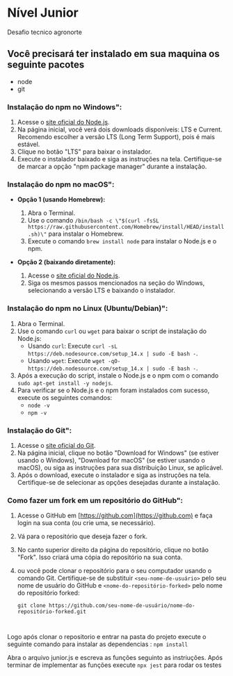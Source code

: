 # Nível Junior
Desafio tecnico agronorte

## Você precisará ter instalado em sua maquina os seguinte pacotes
 - node
 - git


### Instalação do npm no Windows":

1. Acesse o [site oficial do Node.js](https://nodejs.org/).
2. Na página inicial, você verá dois downloads disponíveis: LTS e Current. Recomendo escolher a versão LTS (Long Term Support), pois é mais estável.
3. Clique no botão "LTS" para baixar o instalador.
4. Execute o instalador baixado e siga as instruções na tela. Certifique-se de marcar a opção "npm package manager" durante a instalação.

### Instalação do npm no macOS":

- **Opção 1 (usando Homebrew):**
  1. Abra o Terminal.
  2. Use o comando `/bin/bash -c \"$(curl -fsSL https://raw.githubusercontent.com/Homebrew/install/HEAD/install.sh)\"` para instalar o Homebrew.
  3. Execute o comando `brew install node` para instalar o Node.js e o npm.

- **Opção 2 (baixando diretamente):**
  1. Acesse o [site oficial do Node.js](https://nodejs.org/).
  2. Siga os mesmos passos mencionados na seção do Windows, selecionando a versão LTS e baixando o instalador.

### Instalação do npm no Linux (Ubuntu/Debian)":

1. Abra o Terminal.
2. Use o comando `curl` ou `wget` para baixar o script de instalação do Node.js:
   - Usando `curl`: Execute `curl -sL https://deb.nodesource.com/setup_14.x | sudo -E bash -`.
   - Usando `wget`: Execute `wget -qO- https://deb.nodesource.com/setup_14.x | sudo -E bash -`.
3. Após a execução do script, instale o Node.js e o npm com o comando `sudo apt-get install -y nodejs`.
4. Para verificar se o Node.js e o npm foram instalados com sucesso, execute os seguintes comandos:
   - `node -v`
   - `npm -v`


### Instalação do Git":

1. Acesse o [site oficial do Git](https://git-scm.com/).
2. Na página inicial, clique no botão "Download for Windows" (se estiver usando o Windows), "Download for macOS" (se estiver usando o macOS), ou siga as instruções para sua distribuição Linux, se aplicável.
3. Após o download, execute o instalador e siga as instruções na tela. Certifique-se de selecionar as opções desejadas durante a instalação.

### Como fazer um fork em um repositório do GitHub":

1. Acesse o GitHub em [https://github.com](https://github.com) e faça login na sua conta (ou crie uma, se necessário).
2. Vá para o repositório que deseja fazer o fork.
3. No canto superior direito da página do repositório, clique no botão "Fork". Isso criará uma cópia do repositório na sua conta.
4. ou você pode clonar o repositório para o seu computador usando o comando Git. Certifique-se de substituir `<seu-nome-de-usuário>` pelo seu nome de usuário do GitHub e `<nome-do-repositório-forked>` pelo nome do repositório forked:

   ```shell
   git clone https://github.com/seu-nome-de-usuário/nome-do-repositório-forked.git 



Logo após clonar o repositorio e entrar na pasta do projeto execute o seguinte comando para instalar as dependencias : ```npm install ```

Abra o arquivo junior.js e escreva as funções seguinto as instriuções. Após terminar de implementar as funções execute ```npx jest``` para rodar os testes






